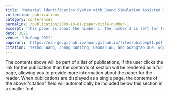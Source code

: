 ```yaml
---
title: "Material Identification System with Sound Simulation Assisted Method in VR/AR Scenarios"
collection: publications
category: conferences
permalink: /publication/2009-10-01-paper-title-number-1
excerpt: 'This paper is about the number 1. The number 2 is left for future work.'
date: 2021
venue: 'UbiComp 2021'
paperurl: 'https://nan-ge.github.io/hnan.github.io/files/ubicomp21.pdf'
citation: 'Yezhou Wang, Zhang Runting, Haonan Wu, and Guangtao Xue. &quot;Material Identification System with Sound Simulation Assisted Method in VR/AR Scenarios&quot; <i>In Adjunct Proceedings of the 2021 ACM International Joint Conference on Pervasive and Ubiquitous Computing and Proceedings of the 2021 ACM International Symposium on Wearable Computers (UbiComp/ISWC '21 Adjunct)<i>. Association for Computing Machinery, New York, NY, USA, 575–579.'
---
```


The contents above will be part of a list of publications, if the user clicks the link for the publication than the contents of section will be rendered as a full page, allowing you to provide more information about the paper for the reader. When publications are displayed as a single page, the contents of the above "citation" field will automatically be included below this section in a smaller font.
